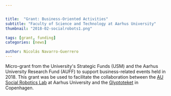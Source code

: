 ```yaml
---


title:  "Grant: Business-Oriented Activities"
subtitle: "Faculty of Science and Technology at Aarhus University"
thumbnail: "2018-02-socialrobots1.png"

tags: [grant, funding]
categories: [news]

author: Nicolás Navarro-Guerrero
---
```


Micro-grant from the University's Strategic Funds (USM) and the Aarhus University Research Fund (AUFF) to support business-related events held in 2018. This grant was be used to facilitate the collaboration between the <a href="https://cas.au.dk/en/robophilosophy" target="_blank">AU Social Robotics Lab</a> at Aarhus University and the <a href="https://www.glyptoteket.dk/" target="_blank">Glyptoteket</a> in Copenhagen.

<!--more-->

